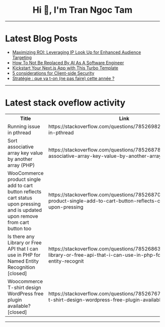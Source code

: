 <h1 align="center">Hi 👋, I'm Tran Ngoc Tam</h1>

---

# Latest Blog Posts 
<!-- BLOG-POST-LIST:START -->
- [Maximizing ROI: Leveraging IP Look Up for Enhanced Audience Targeting](https://dev.to/johnmiller/maximizing-roi-leveraging-ip-look-up-for-enhanced-audience-targeting-57li)
- [How To Not Be Replaced By AI As A Software Engineer](https://dev.to/sotergreco/how-to-not-be-replaced-by-ai-as-a-software-engineer-2j26)
- [Kickstart Your Next.js App with This Turbo Template](https://dev.to/jadrizk/kickstart-your-nextjs-app-with-this-turbo-template-1e4b)
- [5 considerations for Client-side Security](https://dev.to/armstrong2035/5-considerations-for-client-side-security-5fk6)
- [Stratégie : que va t-on &lpar;ne pas faire&rpar; cette année ?](https://dev.to/psantus/strategie-que-va-t-on-ne-pas-faire-cette-annee--2gc3)
<!-- BLOG-POST-LIST:END -->

---

# Latest stack oveflow activity
<table>
  <tr><th>Title</th><th>Link</th></tr>
  <!-- STACKOVERFLOW:START --><tr><td>Running issue in pthread</td><td>https://stackoverflow.com/questions/78526982/running-issue-in-pthread</td></tr><tr><td>Sort associative array key value by another array &lpar;PHP&rpar;</td><td>https://stackoverflow.com/questions/78526878/sort-associative-array-key-value-by-another-array-php</td></tr><tr><td>WooCommerce product single add to cart button reflects cart status upon pressing and is updated upon remove from cart button too</td><td>https://stackoverflow.com/questions/78526870/woocommerce-product-single-add-to-cart-button-reflects-cart-status-upon-pressing</td></tr><tr><td>Is there any Library or Free API that I can use in PHP for Named Entity Recognition [closed]</td><td>https://stackoverflow.com/questions/78526863/is-there-any-library-or-free-api-that-i-can-use-in-php-for-named-entity-recognit</td></tr><tr><td>Woocommerce T-shirt design WordPress free plugin available? [closed]</td><td>https://stackoverflow.com/questions/78526767/woocommerce-t-shirt-design-wordpress-free-plugin-available</td></tr><!-- STACKOVERFLOW:END -->
</table>

---


